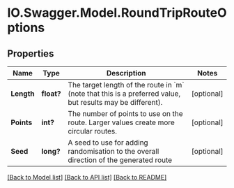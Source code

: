 # IO.Swagger.Model.RoundTripRouteOptions
## Properties

Name | Type | Description | Notes
------------ | ------------- | ------------- | -------------
**Length** | **float?** | The target length of the route in &#x60;m&#x60; (note that this is a preferred value, but results may be different). | [optional] 
**Points** | **int?** | The number of points to use on the route. Larger values create more circular routes. | [optional] 
**Seed** | **long?** | A seed to use for adding randomisation to the overall direction of the generated route | [optional] 

[[Back to Model list]](../README.md#documentation-for-models) [[Back to API list]](../README.md#documentation-for-api-endpoints) [[Back to README]](../README.md)

